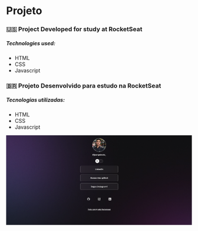 # Projeto

### 🇺🇸 Project Developed for study at RocketSeat


##### Technologies used:

- HTML
- CSS
- Javascript


### 🇧🇷 Projeto Desenvolvido para estudo na RocketSeat



##### Tecnologias utilizadas: 

- HTML
- CSS
- Javascript



![alt text](https://github.com/JeanPeixot/projeto/blob/main/docs/imagemdoprojeto.png)
